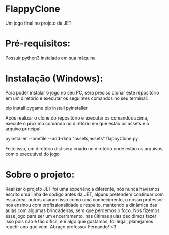 # FlappyClone
Um jogo final no projeto da JET


# Pré-requisitos:

  Possuir python3 instalado em sua máquina
  

# Instalação (Windows):
  Para poder instalar o jogo no seu PC, sera preciso clonar este repositório em um diretório e executar os seguintes comandos no seu terminal:

  pip install pygame
  pip install pyinstaller

  Após realizar o clone do repositório e executar os comandos acima, execute o proximo comando no diretório em que estão os assets e o arquivo principal:

  pyinstaller --onefile --add-data "assets;assets" flappyClone.py

  Feito isso, um diretório dist sera criado no diretório onde estão os arquivos, com o executável do jogo
  

# Sobre o projeto:

  Realizar o projeto JET foi uma experiência diferente, nós nunca haviamos escrito uma linha de código antes da JET, alguns pretendem continuar com essa área, outros usaram isso como uma conhecimento, o nosso professor nos ensinou com profissionalidade e respeito, mantendo a dinâmica das aulas com algumas brincadeiras, sem que perdemos o foco. Nós fizemos esse jogo para ser um encerramento, nas últimas aulas decidimos fazer isso pois não é tão difícil, e é algo que gostamos, foi legal, planejamos repetir ano que vem. Abraço professor Fernando! <3
